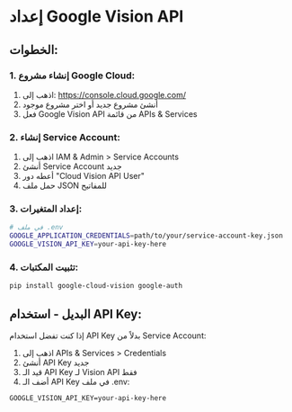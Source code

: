 # إعداد Google Vision API

## الخطوات:

### 1. إنشاء مشروع Google Cloud:
1. اذهب إلى: https://console.cloud.google.com/
2. أنشئ مشروع جديد أو اختر مشروع موجود
3. فعل Google Vision API من قائمة APIs & Services

### 2. إنشاء Service Account:
1. اذهب إلى IAM & Admin > Service Accounts
2. أنشئ Service Account جديد
3. أعطه دور "Cloud Vision API User"
4. حمل ملف JSON للمفاتيح

### 3. إعداد المتغيرات:
```bash
# في ملف .env
GOOGLE_APPLICATION_CREDENTIALS=path/to/your/service-account-key.json
GOOGLE_VISION_API_KEY=your-api-key-here
```

### 4. تثبيت المكتبات:
```bash
pip install google-cloud-vision google-auth
```

## البديل - استخدام API Key:
إذا كنت تفضل استخدام API Key بدلاً من Service Account:

1. اذهب إلى APIs & Services > Credentials
2. أنشئ API Key جديد
3. قيد الـ API Key لـ Vision API فقط
4. أضف الـ API Key في ملف .env:
```
GOOGLE_VISION_API_KEY=your-api-key-here
```